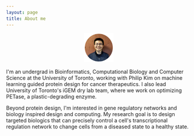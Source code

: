 ```yaml
---
layout: page
title: About me 
---
```


<center>
    <img src="/assets/images/profile.png" width="80" />
</center>

I'm an undergrad in Bioinformatics, Computational Biology and Computer Science at the University of Toronto, working with Philip Kim on machine learning guided protein design for cancer therapeutics. I also lead University of Toronto's iGEM dry lab team, where we work on optimizing PETase, a plastic-degrading enzyme.

Beyond protein design, I'm interested in gene regulatory networks and biology inspired design and computing. My research goal is to design targeted biologics that can precisely control a cell's transcriptional regulation network to change cells from a diseased state to a healthy state.


